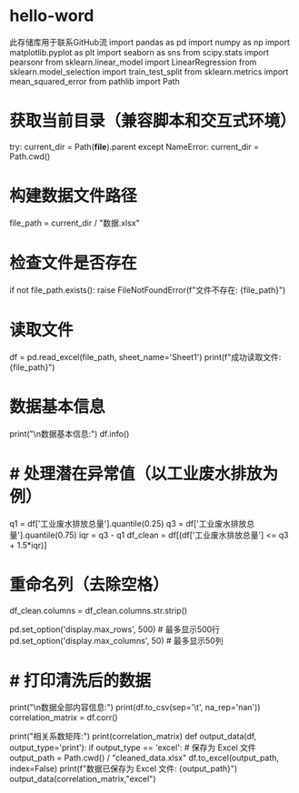 # hello-word
此存储库用于联系GitHub流
import pandas as pd
import numpy as np
import matplotlib.pyplot as plt
import seaborn as sns
from scipy.stats import pearsonr
from sklearn.linear_model import LinearRegression
from sklearn.model_selection import train_test_split
from sklearn.metrics import mean_squared_error
from pathlib import Path

# 获取当前目录（兼容脚本和交互式环境）
try:
    current_dir = Path(__file__).parent
except NameError:
    current_dir = Path.cwd()

# 构建数据文件路径
file_path = current_dir / "数据.xlsx"

# 检查文件是否存在
if not file_path.exists():
    raise FileNotFoundError(f"文件不存在: {file_path}")

# 读取文件
df = pd.read_excel(file_path, sheet_name='Sheet1')
print(f"成功读取文件: {file_path}")

# 数据基本信息
print("\n数据基本信息:")
df.info()

# # 处理潜在异常值（以工业废水排放为例）
q1 = df['工业废水排放总量'].quantile(0.25)
q3 = df['工业废水排放总量'].quantile(0.75)
iqr = q3 - q1
df_clean = df[(df['工业废水排放总量'] <= q3 + 1.5*iqr)]

# 重命名列（去除空格）
df_clean.columns = df_clean.columns.str.strip()


pd.set_option('display.max_rows', 500)  # 最多显示500行
pd.set_option('display.max_columns', 50)  # 最多显示50列

# # 打印清洗后的数据
print("\n数据全部内容信息:")
print(df.to_csv(sep='\t', na_rep='nan'))
correlation_matrix = df.corr()

print("相关系数矩阵:")
print(correlation_matrix)
def output_data(df, output_type='print'):
      if output_type == 'excel':
        # 保存为 Excel 文件
        output_path = Path.cwd() / "cleaned_data.xlsx"
        df.to_excel(output_path, index=False)
        print(f"数据已保存为 Excel 文件: {output_path}")
output_data(correlation_matrix,"excel")
